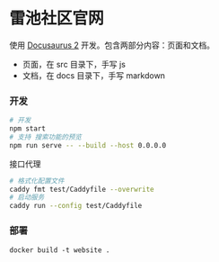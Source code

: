 # 雷池社区官网

使用 [Docusaurus 2](https://docusaurus.io/) 开发。包含两部分内容：页面和文档。

- 页面，在 src 目录下，手写 js
- 文档，在 docs 目录下，手写 markdown

### 开发

```sh
# 开发
npm start
# 支持 搜索功能的预览
npm run serve -- --build --host 0.0.0.0
```

接口代理

```sh
# 格式化配置文件
caddy fmt test/Caddyfile --overwrite
# 启动服务
caddy run --config test/Caddyfile
```

### 部署

```
docker build -t website .
```
